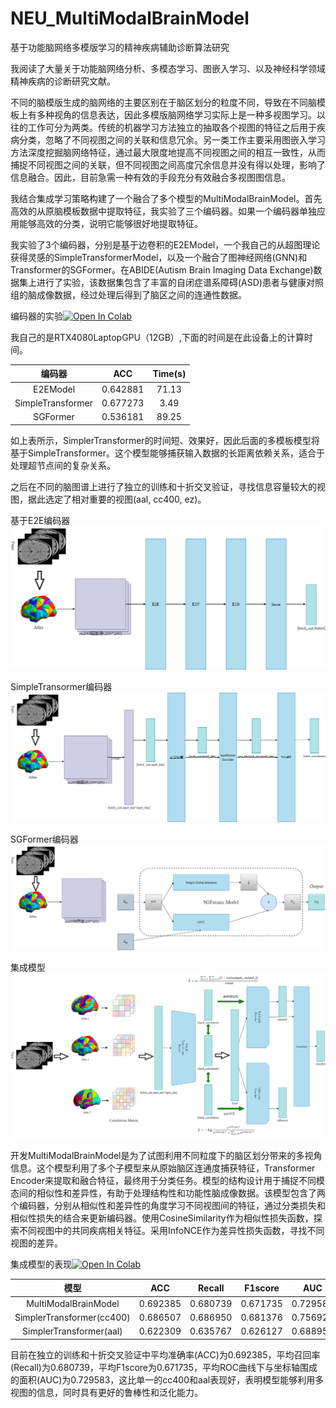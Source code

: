 # NEU_MultiModalBrainModel
基于功能脑网络多模版学习的精神疾病辅助诊断算法研究

我阅读了大量关于功能脑网络分析、多模态学习、图嵌入学习、以及神经科学领域精神疾病的诊断研究文献。

不同的脑模版生成的脑网络的主要区别在于脑区划分的粒度不同，导致在不同脑模板上有多种视角的信息表达，因此多模版脑网络学习实际上是一种多视图学习。以往的工作可分为两类。传统的机器学习方法独立的抽取各个视图的特征之后用于疾病分类，忽略了不同视图之间的关联和信息冗余。另一类工作主要采用图嵌入学习方法深度挖掘脑网络特征，通过最大限度地提高不同视图之间的相互一致性，从而捕捉不同视图之间的关联，但不同视图之间高度冗余信息并没有得以处理，影响了信息融合。因此，目前急需一种有效的手段充分有效融合多视图图信息。

我结合集成学习策略构建了一个融合了多个模型的MultiModalBrainModel。首先高效的从原脑模板数据中提取特征，我实验了三个编码器。如果一个编码器单独应用能够高效的分类，说明它能够很好地提取特征。

我实验了3个编码器，分别是基于边卷积的E2EModel，一个我自己的从超图理论获得灵感的SimpleTransformerModel，以及一个融合了图神经网络(GNN)和Transformer的SGFormer。在ABIDE(Autism Brain Imaging Data Exchange)数据集上进行了实验，该数据集包含了丰富的自闭症谱系障碍(ASD)患者与健康对照组的脑成像数据，经过处理后得到了脑区之间的连通性数据。

编码器的实验[![Open In Colab](https://colab.research.google.com/assets/colab-badge.svg)](https://colab.research.google.com/drive/1itucZ6gqmhtzutG-fLSuotDHyweQstYc)

我自己的是RTX4080LaptopGPU（12GB）,下面的时间是在此设备上的计算时间。

| 编码器	|ACC	|Time(s)|
| :---: | :---: | :---: |
| E2EModel |	0.642881 | 	71.13 |
| SimpleTransformer |	0.677273 |	3.49 |
| SGFormer |	0.536181 | 	89.25 |

如上表所示，SimplerTransformer的时间短、效果好，因此后面的多模板模型将基于SimpleTransformer。这个模型能够捕获输入数据的长距离依赖关系，适合于处理超节点间的复杂关系。

之后在不同的脑图谱上进行了独立的训练和十折交叉验证，寻找信息容量较大的视图，据此选定了相对重要的视图(aal, cc400, ez)。

基于E2E编码器
![E2E](https://github.com/quantumxiaol/NEU_MultiModalBrainModel/blob/main/png/E2E.png "E2E")

SimpleTransormer编码器
![SimpleTransormer](https://github.com/quantumxiaol/NEU_MultiModalBrainModel/blob/main/png/simpleTransormer.png "SimpleTransormer")

SGFormer编码器
![SGFormer](https://github.com/quantumxiaol/NEU_MultiModalBrainModel/blob/main/png/SGFormer.png "SGFormer")

集成模型
![MultiModalBrain](https://github.com/quantumxiaol/NEU_MultiModalBrainModel/blob/main/png/MultiModalBrain.png "MultiModalBrain")

开发MultiModalBrainModel是为了试图利用不同粒度下的脑区划分带来的多视角信息。这个模型利用了多个子模型来从原始脑区连通度捕获特征，Transformer Encoder来提取和融合特征，最终用于分类任务。模型的结构设计用于捕捉不同模态间的相似性和差异性，有助于处理结构性和功能性脑成像数据。该模型包含了两个编码器，分别从相似性和差异性的角度学习不同视图间的特征，通过分类损失和相似性损失的结合来更新编码器。使用CosineSimilarity作为相似性损失函数，探索不同视图中的共同疾病相关特征。采用InfoNCE作为差异性损失函数，寻找不同视图的差异。

集成模型的表现[![Open In Colab](https://colab.research.google.com/assets/colab-badge.svg)](https://colab.research.google.com/drive/1JcMVQw3rHGiJX5rQpQXWq352HV26RpR7)

| 模型 |	ACC |	Recall |	F1score |	AUC |
| :---: | :---: | :---: | :---: | :---: |
| MultiModalBrainModel |	0.692385 |	0.680739 |	0.671735 |	0.729583 |
| SimplerTransformer(cc400) |	0.686507 |	0.686950 |	0.681376 |	0.756921 |
| SimplerTransformer(aal) |	0.622309 |	0.635767 |	0.626127 |	0.688950 |

目前在独立的训练和十折交叉验证中平均准确率(ACC)为0.692385，平均召回率(Recall)为0.680739，平均F1score为0.671735，平均ROC曲线下与坐标轴围成的面积(AUC)为0.729583，这比单一的cc400和aal表现好，表明模型能够利用多视图的信息，同时具有更好的鲁棒性和泛化能力。
